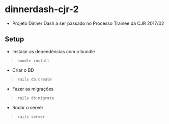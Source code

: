 # dinnerdash-cjr-2

- Projeto Dinner Dash a ser passado no Processo Trainee da CJR 2017/02

## Setup

* Instalar as dependências com o bundle

> `bundle install`

* Criar o BD

> `rails db:create`

* Fazer as migrações

> `rails db:migrate`

* Rodar o server

> `rails server`